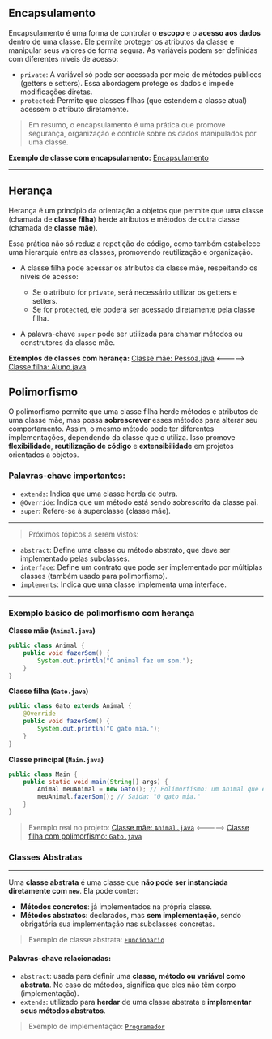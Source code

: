 ## Encapsulamento

Encapsulamento é uma forma de controlar o **escopo** e o **acesso aos dados** dentro de uma classe. Ele permite proteger os atributos da classe e manipular seus valores de forma segura. As variáveis podem ser definidas com diferentes níveis de acesso:

* `private`: A variável só pode ser acessada por meio de métodos públicos (getters e setters). Essa abordagem protege os dados e impede modificações diretas.
* `protected`: Permite que classes filhas (que estendem a classe atual) acessem o atributo diretamente.

> Em resumo, o encapsulamento é uma prática que promove segurança, organização e controle sobre os dados manipulados por uma classe.

**Exemplo de classe com encapsulamento:**
[Encapsulamento](../studyJava/src/main/java/com/marcos/study/POO/encapsulamento/Banco.java)

---

## Herança

Herança é um princípio da orientação a objetos que permite que uma classe (chamada de **classe filha**) herde atributos e métodos de outra classe (chamada de **classe mãe**).

Essa prática não só reduz a repetição de código, como também estabelece uma hierarquia entre as classes, promovendo reutilização e organização.

* A classe filha pode acessar os atributos da classe mãe, respeitando os níveis de acesso:

  * Se o atributo for `private`, será necessário utilizar os getters e setters.
  * Se for `protected`, ele poderá ser acessado diretamente pela classe filha.
* A palavra-chave `super` pode ser utilizada para chamar métodos ou construtores da classe mãe.

**Exemplos de classes com herança:**
[Classe mãe: Pessoa.java](../studyJava/src/main/java/com/marcos/study/POO/heranca/Pessoa.java) <----->
[Classe filha: Aluno.java](../studyJava/src/main/java/com/marcos/study/POO/heranca/Aluno.java)


## Polimorfismo

O polimorfismo permite que uma classe filha herde métodos e atributos de uma classe mãe, mas possa **sobrescrever** esses métodos para alterar seu comportamento. Assim, o mesmo método pode ter diferentes implementações, dependendo da classe que o utiliza. Isso promove **flexibilidade**, **reutilização de código** e **extensibilidade** em projetos orientados a objetos.

### Palavras-chave importantes:

* `extends`: Indica que uma classe herda de outra.
* `@Override`: Indica que um método está sendo sobrescrito da classe pai.
* `super`: Refere-se à superclasse (classe mãe).

---- 
>Próximos tópicos a serem vistos:
* `abstract`: Define uma classe ou método abstrato, que deve ser implementado pelas subclasses.
* `interface`: Define um contrato que pode ser implementado por múltiplas classes (também usado para polimorfismo).
* `implements`: Indica que uma classe implementa uma interface.

---

### Exemplo básico de polimorfismo com herança

**Classe mãe (`Animal.java`)**

```java
public class Animal {
    public void fazerSom() {
        System.out.println("O animal faz um som.");
    }
}
```

**Classe filha (`Gato.java`)**

```java
public class Gato extends Animal {
    @Override
    public void fazerSom() {
        System.out.println("O gato mia.");
    }
}
```

**Classe principal (`Main.java`)**

```java
public class Main {
    public static void main(String[] args) {
        Animal meuAnimal = new Gato(); // Polimorfismo: um Animal que é um Gato
        meuAnimal.fazerSom(); // Saída: "O gato mia."
    }
}
```

> Exemplo real no projeto:
> [Classe mãe: `Animal.java`](../studyJava/src/main/java/com/marcos/study/POO/polimorfismo/Animal.java) <----->
> [Classe filha com polimorfismo: `Gato.java`](../studyJava/src/main/java/com/marcos/study/POO/polimorfismo/Gato.java)

### Classes Abstratas

---

Uma **classe abstrata** é uma classe que **não pode ser instanciada diretamente com `new`**. Ela pode conter:

* **Métodos concretos**: já implementados na própria classe.
* **Métodos abstratos**: declarados, mas **sem implementação**, sendo obrigatória sua implementação nas subclasses concretas.

> Exemplo de classe abstrata: [`Funcionario`](../studyJava/src/main/java/com/marcos/study/POO/abstratas/Funcionario.java)

#### Palavras-chave relacionadas:

* `abstract`: usada para definir uma **classe, método ou variável como abstrata**. No caso de métodos, significa que eles não têm corpo (implementação).
* `extends`: utilizado para **herdar** de uma classe abstrata e **implementar seus métodos abstratos**.

> Exemplo de implementação: [`Programador`](../studyJava/src/main/java/com/marcos/study/POO/abstratas/Programador.java)

